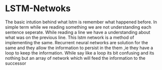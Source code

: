 # LSTM-Netwoks
The basic intution behind what lstm is remember what happened before. In simple term while we reading something we are not understanding each sentence seperate. While reading a line we have a understanding about what was on the previous line. This lstm network is a method of implementing the same.
Recurrent neural networks are solution for the same and they allow the information to persist in the them ,ie they have a loop to keep the information.
While say like a loop its bit confusing and its nothing but an array of network which will feed the information to the successor
